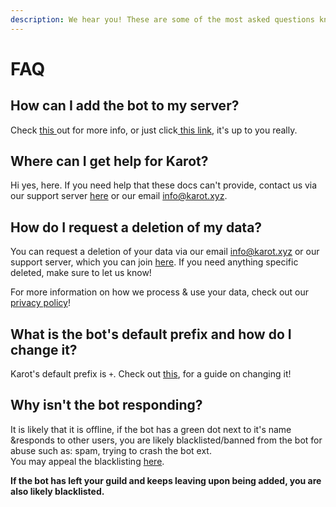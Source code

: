 ```yaml
---
description: We hear you! These are some of the most asked questions known to us!
---
```


# FAQ

## How can I add the bot to my server?

Check [this ](https://docs.karot.xyz/#adding-the-bot)out for more info, or just click[ this link](https://discord.com/oauth2/authorize?client_id=822391645697212416&permissions=322632&redirect_uri=https://karot.xyz/hi.html&response_type=code&scope=bot%20applications.commands), it's up to you really. 

## Where can I get help for Karot?

Hi yes, here. If you need help that these docs can't provide, contact us via our support server [here](https://discord.com/invite/PSC4CgkuMS) or our email [info@karot.xyz](mailto:info@karot.xyz).



## How do I request a deletion of my data?

You can request a deletion of your data via our email [info@karot.xyz](mailto:info@karot.xyz) or our support server, which you can join [here](https://discord.com/invite/PSC4CgkuMS). If you need anything specific deleted, make sure to let us know!

For more information on how we process & use your data, check out our [privacy policy](https://karot.xyz/privacy.html)!

## What is the bot's default prefix and how do I change it?

Karot's default prefix is `+`. Check out [this](https://docs.karot.xyz/configuration/setting-the-prefix), for a guide on changing it!

## Why isn't the bot responding?

It is likely that it is offline, if the bot has a green dot next to it's name &responds to other users, you are likely blacklisted/banned from the bot for abuse such as: spam, trying to crash the bot ext.  
You may appeal the blacklisting [here](https://ywo68knz7bv.typeform.com/to/n3GoLdHY).  
  
**If the bot has left your guild and keeps leaving upon being added, you are also likely blacklisted.**

